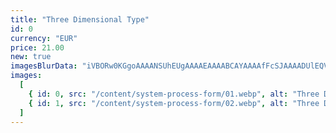 ```yaml
---
title: "Three Dimensional Type"
id: 0
currency: "EUR"
price: 21.00
new: true
imagesBlurData: "iVBORw0KGgoAAAANSUhEUgAAAAEAAAABCAYAAAAfFcSJAAAADUlEQVR42mN8++HTfwAJcQPQj4u7PwAAAABJRU5ErkJggg=="
images:
  [
    { id: 0, src: "/content/system-process-form/01.webp", alt: "Three Dimensional Type" },
    { id: 1, src: "/content/system-process-form/02.webp", alt: "Three Dimensional Type" },
  ]
---
```

